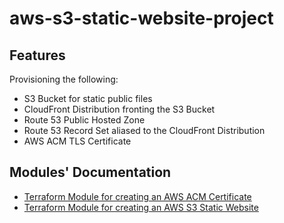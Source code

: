 # aws-s3-static-website-project

## Features

Provisioning the following:

- S3 Bucket for static public files
- CloudFront Distribution fronting the S3 Bucket
- Route 53 Public Hosted Zone
- Route 53 Record Set aliased to the CloudFront Distribution
- AWS ACM TLS Certificate

## Modules' Documentation

- [Terraform Module for creating an AWS ACM Certificate](<https://github.com/terraform-aws-modules/terraform-aws-acm.git>)
- [Terraform Module for creating an AWS S3 Static Website](<https://github.com/Xtigyro/terraform-aws-s3-static-website.git>)
